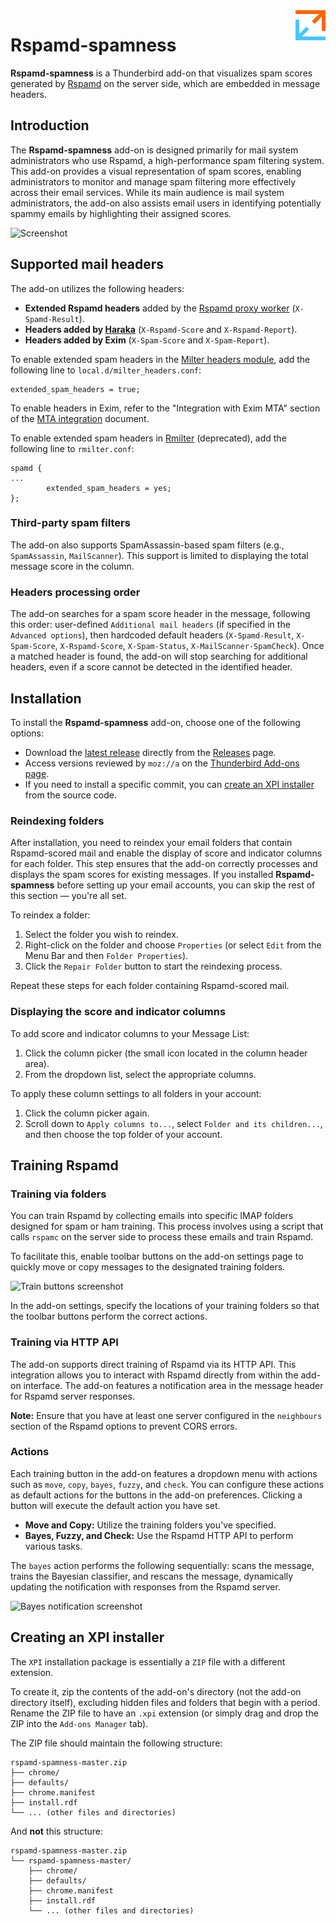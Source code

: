 <img src="images/icon.svg" alt="Logo" align="right" height="48px" />

# Rspamd-spamness

**Rspamd-spamness** is a Thunderbird add-on that visualizes spam scores generated by [Rspamd](https://rspamd.com) on the server side, which are embedded in message headers.

## Introduction

The **Rspamd-spamness** add-on is designed primarily for mail system administrators who use Rspamd, a high-performance spam filtering system. This add-on provides a visual representation of spam scores, enabling administrators to monitor and manage spam filtering more effectively across their email services. While its main audience is mail system administrators, the add-on also assists email users in identifying potentially spammy emails by highlighting their assigned scores.

![Screenshot](https://github.com/user-attachments/assets/b0474846-7955-4ec3-9ca9-4a6068a4cc31
"Rspamd-spamness adds columns to the thread pane (message list) and a header to the message pane. The size and saturation of a circle reflect larger or smaller spam scores.")

## Supported mail headers

The add-on utilizes the following headers:

- **Extended Rspamd headers** added by the [Rspamd proxy worker](https://rspamd.com/doc/workers/rspamd_proxy.html) (`X-Spamd-Result`).
- **Headers added by [Haraka](http://haraka.github.io/plugins/rspamd)** (`X-Rspamd-Score` and `X-Rspamd-Report`).
- **Headers added by Exim** (`X-Spam-Score` and `X-Spam-Report`).

To enable extended spam headers in the [Milter headers module](https://rspamd.com/doc/modules/milter_headers.html), add the following line to `local.d/milter_headers.conf`:

~~~
extended_spam_headers = true;
~~~

To enable headers in Exim, refer to the "Integration with Exim MTA" section of the [MTA integration](https://rspamd.com/doc/tutorials/integration.html) document.

To enable extended spam headers in [Rmilter](https://www.rspamd.com/rmilter) (deprecated), add the following line to `rmilter.conf`:

~~~
spamd {
...
        extended_spam_headers = yes;
};
~~~

### Third-party spam filters

The add-on also supports SpamAssassin-based spam filters (e.g., `SpamAssassin`, `MailScanner`). This support is limited to displaying the total message score in the column.

### Headers processing order

The add-on searches for a spam score header in the message, following this order: user-defined `Additional mail headers` (if specified in the `Advanced options`), then hardcoded default headers (`X-Spamd-Result`, `X-Spam-Score`, `X-Rspamd-Score`, `X-Spam-Status`, `X-MailScanner-SpamCheck`). Once a matched header is found, the add-on will stop searching for additional headers, even if a score cannot be detected in the identified header.

## Installation

To install the **Rspamd-spamness** add-on, choose one of the following options:

- Download the [latest release](https://github.com/moisseev/rspamd-spamness/releases/latest) directly from the [Releases](https://github.com/moisseev/rspamd-spamness/releases) page.
- Access versions reviewed by `moz://a` on the [Thunderbird Add-ons page](https://addons.thunderbird.net/thunderbird/addon/rspamd-spamness/).
- If you need to install a specific commit, you can [create an XPI installer](#creating-an-xpi-installer) from the source code.

### Reindexing folders

After installation, you need to reindex your email folders that contain Rspamd-scored mail and enable the display of score and indicator columns for each folder. This step ensures that the add-on correctly processes and displays the spam scores for existing messages. If you installed **Rspamd-spamness** before setting up your email accounts, you can skip the rest of this section — you're all set.

To reindex a folder:

1. Select the folder you wish to reindex.
2. Right-click on the folder and choose `Properties` (or select `Edit` from the Menu Bar and then `Folder Properties`).
3. Click the `Repair Folder` button to start the reindexing process.

Repeat these steps for each folder containing Rspamd-scored mail.

### Displaying the score and indicator columns

To add score and indicator columns to your Message List:

1. Click the column picker (the small icon located in the column header area).
2. From the dropdown list, select the appropriate columns.

To apply these column settings to all folders in your account:

1. Click the column picker again.
2. Scroll down to `Apply columns to...`, select `Folder and its children...`, and then choose the top folder of your account.

## Training Rspamd

### Training via folders

You can train Rspamd by collecting emails into specific IMAP folders designed for spam or ham training. This process involves using a script that calls `rspamc` on the server side to process these emails and train Rspamd.

To facilitate this, enable toolbar buttons on the add-on settings page to quickly move or copy messages to the designated training folders. 

![Train buttons screenshot](https://github.com/user-attachments/assets/b701b5d6-da89-4aa1-a648-4f2a2ed325a6)

In the add-on settings, specify the locations of your training folders so that the toolbar buttons perform the correct actions.

### Training via HTTP API

The add-on supports direct training of Rspamd via its HTTP API. This integration allows you to interact with Rspamd directly from within the add-on interface. The add-on features a notification area in the message header for Rspamd server responses.

**Note:** Ensure that you have at least one server configured in the `neighbours` section of the Rspamd options to prevent CORS errors.

### Actions

Each training button in the add-on features a dropdown menu with actions such as `move`, `copy`, `bayes`, `fuzzy`, and `check`. You can configure these actions as default actions for the buttons in the add-on preferences. Clicking a button will execute the default action you have set.

- **Move and Copy:** Utilize the training folders you've specified.
- **Bayes, Fuzzy, and Check:** Use the Rspamd HTTP API to perform various tasks.

The `bayes` action performs the following sequentially: scans the message, trains the Bayesian classifier, and rescans the message, dynamically updating the notification with responses from the Rspamd server.

![Bayes notification screenshot](https://github.com/user-attachments/assets/3665baf5-1c04-48c3-9acf-eeae0b51d516 "Server responses are separated with arrow signs.")

## Creating an XPI installer

The `XPI` installation package is essentially a `ZIP` file with a different extension.

To create it, zip the contents of the add-on's directory (not the add-on directory itself), excluding hidden files and folders that begin with a period. Rename the ZIP file to have an `.xpi` extension (or simply drag and drop the ZIP into the `Add-ons Manager` tab).

The ZIP file should maintain the following structure:

~~~
rspamd-spamness-master.zip
├── chrome/
├── defaults/
├── chrome.manifest
├── install.rdf
└── ... (other files and directories)
~~~

And **not** this structure:

~~~
rspamd-spamness-master.zip
└── rspamd-spamness-master/
    ├── chrome/
    ├── defaults/
    ├── chrome.manifest
    ├── install.rdf
    └── ... (other files and directories)
~~~
